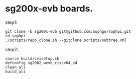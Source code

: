# sg200x-evb boards.

step1:
```
git clone -b sg200x-evb git@github.com:sophgo/sophpi.git
cd sophpi
./scripts/repo_clone.sh --gitclone scripts/subtree.xml
```
step2:
```
source build/cvisetup.sh
defconfig sg2002_wevb_riscv64_sd
clean_all
build_all
```

